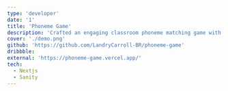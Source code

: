 ```yaml
---
type: 'developer'
date: '1'
title: 'Phoneme Game'
description: 'Crafted an engaging classroom phoneme matching game with Sanity and Next.js, fostering interactive learning experiences.'
cover: './demo.png'
github: 'https://github.com/LandryCarroll-BR/phoneme-game'
dribbble:
external: 'https://phoneme-game.vercel.app/'
tech:
  - Nextjs
  - Sanity
---
```

